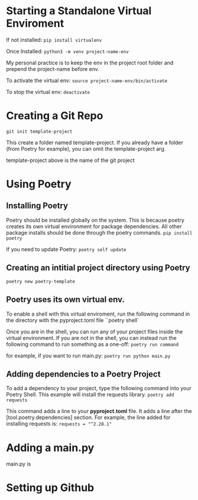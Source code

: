 # Starting a Standalone Virtual Enviroment

If not installed:
``pip install virtualenv``

Once Installed:
``python3 -m venv project-name-env``

My personal practice is to keep the env in the project root folder and prepend the project-name before env.

To activate the virtual env:
``source project-name-env/bin/activate``

To stop the virtual env:
``deactivate``


# Creating a Git Repo
``git init template-project``

This create a folder named template-project. If you already have a folder (from Poetry for example), you can omit the template-project arg.

template-project above is the name of the git project


# Using Poetry

## Installing Poetry
Poetry should be installed globally on the system. This is because poetry creates its own virtual environment for package dependencies.
All other package installs should be done through the poetry commands.
``pip install poetry``

If you need to update Poetry:
``poetry self update``

## Creating an intitial project directory using Poetry
``poetry new poetry-template``

## Poetry uses its own virtual env. 
To enable a shell with this virtual enviroment, run the following command in the directory with the pyproject.toml file
``poetry shell`

Once you are in the shell, you can run any of your project files inside the virtual environment. If you are not in the shell, you can instead run
the following command to run something as a one-off:
``poetry run command``

for example, if you want to run main.py:
``poetry run python main.py``

## Adding dependencies to a Poetry Project
To add a dependency to your project, type the following command into your Poetry Shell. This example will install the requests library.
``poetry add requests``

This command adds a line to your **pyproject.toml** file. It adds a line after the [tool.poetry.dependencies] section. For example, the line added for
installing requests is:
``requests = "^2.28.1"``


# Adding a main.py
main.py is 


# Setting up Github 
